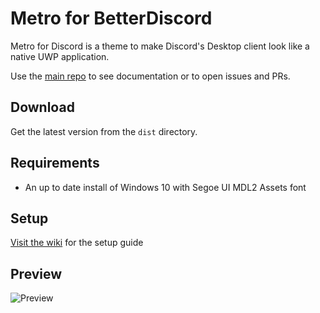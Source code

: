 # Metro for BetterDiscord
Metro for Discord is a theme to make Discord's Desktop client look like a native UWP application.

Use the [main repo](https://github.com/TakosThings/Metro-for-Discord) to see documentation or to open issues and PRs.

## Download
Get the latest version from the `dist` directory.

## Requirements
* An up to date install of Windows 10 with Segoe UI MDL2 Assets font

## Setup
[Visit the wiki](https://github.com/TakosThings/Metro-for-Discord/wiki/Setup-Guide) for the setup guide

## Preview
![Preview](https://i.imgur.com/qfCvxrB.png)

